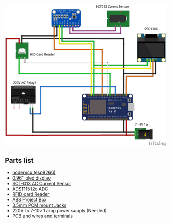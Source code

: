 ![](parts.jpg)
## Parts list
- [nodemcu (esp8266)](https://amz.run/3Mu4)
- [0.96" oled display](https://amz.run/3Mu5)
- [SCT-013 AC Current Sensor](https://amz.run/3Mu6)
- [ADS1115 I2c ADC](https://amz.run/3Mu9)
- [RFID card Reader](https://amz.run/3MuC)
- [ABS Project Box](https://amz.run/3Mu7)
- [3.5mm PCM mount Jacks](https://amz.run/3MuA)
- 220V to 7-10v 1 amp power supply (Needed)
- PCB and wires and terminals